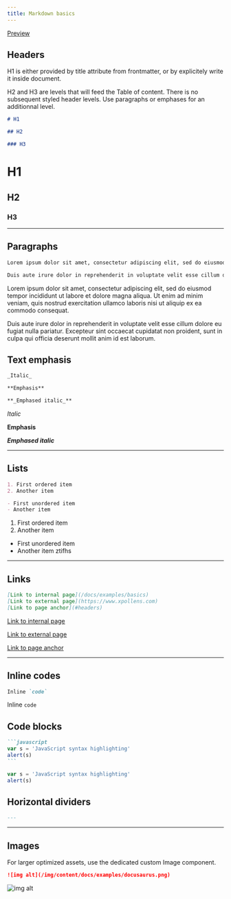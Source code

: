 ```yaml
---
title: Markdown basics
---
```


[Preview](https://develop--s-money-documentation-site.netlify.app/docs/examples/basics)

## Headers

H1 is either provided by title attribute from frontmatter, or by explicitely write it inside document.

H2 and H3 are levels that will feed the Table of content. There is no subsequent styled header levels. Use paragraphs or emphases for an additionnal level.

```markdown
# H1

## H2

### H3
```

# H1

## H2

### H3

---

## Paragraphs

```markdown
Lorem ipsum dolor sit amet, consectetur adipiscing elit, sed do eiusmod tempor incididunt ut labore et dolore magna aliqua. Ut enim ad minim veniam, quis nostrud exercitation ullamco laboris nisi ut aliquip ex ea commodo consequat.

Duis aute irure dolor in reprehenderit in voluptate velit esse cillum dolore eu fugiat nulla pariatur. Excepteur sint occaecat cupidatat non proident, sunt in culpa qui officia deserunt mollit anim id est laborum.
```

Lorem ipsum dolor sit amet, consectetur adipiscing elit, sed do eiusmod tempor incididunt ut labore et dolore magna aliqua. Ut enim ad minim veniam, quis nostrud exercitation ullamco laboris nisi ut aliquip ex ea commodo consequat.

Duis aute irure dolor in reprehenderit in voluptate velit esse cillum dolore eu fugiat nulla pariatur. Excepteur sint occaecat cupidatat non proident, sunt in culpa qui officia deserunt mollit anim id est laborum.

## Text emphasis

```markdown
_Italic_

**Emphasis**

**_Emphased italic_**
```

_Italic_

**Emphasis**

**_Emphased italic_**

---

## Lists

```markdown
1. First ordered item
2. Another item

- First unordered item
- Another item
```

1. First ordered item
2. Another item

- First unordered item
- Another item
ztifhs
---

## Links

```markdown
[Link to internal page](/docs/examples/basics)
[Link to external page](https://www.xpollens.com)
[Link to page anchor](#headers)
```

[Link to internal page](/docs/examples/basics)

[Link to external page](https://www.xpollens.com)

[Link to page anchor](#headers)

---

## Inline codes

```markdown
Inline `code`
```

Inline `code`

## Code blocks

````markdown
```javascript
var s = 'JavaScript syntax highlighting'
alert(s)
```
````

```javascript
var s = 'JavaScript syntax highlighting'
alert(s)
```

## Horizontal dividers

```markdown
---
```

---

## Images

For larger optimized assets, use the dedicated custom Image component.

```markdown
![img alt](/img/content/docs/examples/docusaurus.png)
```

![img alt](/img/content/docs/examples/docusaurus.png)
